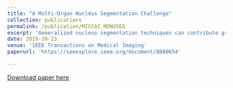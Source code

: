 ```yaml
---
title: "A Multi-Organ Nucleus Segmentation Challenge"
collection: publications
permalink: /publication/MICCAI_MONUSEG
excerpt: 'Generalized nucleus segmentation techniques can contribute greatly to reducing the time to develop and validate visual biomarkers for new digital pathology datasets. We summarize the results of MoNuSeg 2018 Challenge whose objective was to develop generalizable nuclei segmentation techniques in digital pathology. The challenge was an official satellite event of the MICCAI 2018 conference in which 32 teams with more than 80 participants from geographically diverse institutes participated. Contestants were given a training set with 30 images from seven organs with annotations of 21,623 individual nuclei. A test dataset with 14 images taken from seven organs, including two organs that did not appear in the training set was released without annotations. Entries were evaluated based on average aggregated Jaccard index (AJI) on the test set to prioritize accurate instance segmentation as opposed to mere semantic segmentation. More than half the teams that completed the challenge outperformed a previous baseline. Among the trends observed that contributed to increased accuracy were the use of color normalization as well as heavy data augmentation. Additionally, fully convolutional networks inspired by variants of U-Net, FCN, and Mask-RCNN were popularly used, typically based on ResNet or VGG base architectures. Watershed segmentation on predicted semantic segmentation maps was a popular post-processing strategy. Several of the top techniques compared favorably to an individual human annotator and can be used with confidence for nuclear morphometrics.'
date: 2019-10-23
venue: 'IEEE Transactions on Medical Imaging'
paperurl: 'https://ieeexplore.ieee.org/document/8880654'

---
```


[Download paper here](https://ieeexplore.ieee.org/document/8880654)
